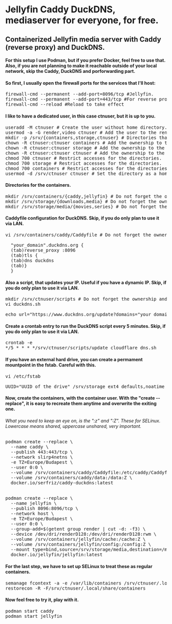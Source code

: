# Jellyfin Caddy DuckDNS, mediaserver for everyone, for free.
## Containerized Jellyfin media server with Caddy (reverse proxy) and DuckDNS.

#### For this setup I use Podman, but if you prefer Docker, feel free to use that. Also, if you are not planning to make it reachable outside of your local network, skip the Caddy, DuckDNS and porforwarding part.

#### So first, I usually open the firewall ports for the services that I'll host:
<pre>firewall-cmd --permanent --add-port=8096/tcp #Jellyfin.
firewall-cmd --permanent --add-port=443/tcp #For reverse proxy (HTTPS), you have to enable port forwarding in your router for this port. Skip, if you do only plan to use it via LAN.
firewall-cmd --reload #Reload to take effect</pre>

#### I like to have a dedicated user, in this case ctnuser, but it is up to you.
<pre>useradd -M ctnuser # Create the user without home directory.
usermod -a -G render,video ctnuser # Add the user to the render and video groups.
mkdir -p /srv/{containers,storage,ctnuser} # Directories that the services will use and home directory for the user.
chown -R ctnuser:ctnuser containers # Add the ownership to the user.
chown -R ctnuser:ctnuser storage # Add the ownership to the user.
chown -R ctnuser:ctnuser ctnuser # Add the ownership to the user.
chmod 700 ctnuser # Restrict accesses for the directories.
chmod 700 storage # Restrict accesses for the directories.
chmod 700 containers # Restrict accesses for the directories.
usermod -d /srv/ctnuser ctnuser # Set the directory as a home for the user.</pre>

#### Directories for the containers.
<pre>mkdir /srv/containers/{caddy,jellyfin} # Do not forget the ownership and access.
mkdir /srv/storage/{downloads,media} # Do not forget the ownership and access.
mkdir /srv/storage/media/{movies,series} # Do not forget the ownership and access.</pre>

#### Caddyfile configuration for DuckDNS. Skip, if you do only plan to use it via LAN.
<pre>vi /srv/containers/caddy/Caddyfile # Do not forget the ownership and access.

  "your_domain".duckdns.org {
  (tab)reverse_proxy <your_internal_IP>:8096 
  (tab)tls {
  (tab)dns duckdns <your_token_from_duckdns> 
  (tab)}
  }</pre>

#### Also a script, that updates your IP. Useful if you have a dynamic IP. Skip, if you do only plan to use it via LAN.
<pre>mkdir /srv/ctnuser/scripts # Do not forget the ownership and access.
vi duckdns.sh

echo url="https://www.duckdns.org/update?domains="your_domain"&token="your_token_from_duckdns"&ip=" | curl -k -o ~/duckdns/duck.log -K -</pre>

#### Create a crontab entry to run the DuckDNS script every 5 minutes. Skip, if you do only plan to use it via LAN.
<pre>crontab -e
*/5 * * * */srv/ctnuser/scripts/update_cloudflare_dns.sh
</pre>

#### If you have an external hard drive, you can create a permament mountpoint in the fstab. Careful with this.
<pre>vi /etc/fstab

UUID="UUID_of_the_drive" /srv/storage ext4 defaults,noatime 0 2 # A basic mount, modify if you prefer something else.</pre>

#### Now, create the containers, with the container user. With the "create --replace", it is easy to recreate them anytime and overwrite the exiting one.
###### What you need to keep an eye on, is the ":z" and ":Z". These for SELinux. Lowercase means shared, uppercase unshared, very important.
<pre>podman create --replace \
  --name caddy \
  --publish 443:443/tcp \
  --network slirp4netns \
  -e TZ=Europe/Budapest \
  --user 0:0 \
  --volume /srv/containers/caddy/Caddyfile:/etc/caddy/Caddyfile:z \
  --volume /srv/containers/caddy/data:/data:Z \
  docker.io/serfriz/caddy-duckdns:latest


podman create --replace \
  --name jellyfin \
  --publish 8096:8096/tcp \
  --network host \
  -e TZ=Europe/Budapest \
  --user 0:0 \
  --group-add=$(getent group render | cut -d: -f3) \
  --device /dev/dri/renderD128:/dev/dri/renderD128:rwm \
  --volume /srv/containers/jellyfin/cache:/cache:Z \
  --volume /srv/containers/jellyfin/config:/config:Z \
  --mount type=bind,source=/srv/storage/media,destination=/media,ro=true,relabel=shared \
  docker.io/jellyfin/jellyfin:latest</pre>

#### For the last step, we have to set up SELinux to treat these as regular containers.
<pre>semanage fcontext -a -e /var/lib/containers /srv/ctnuser/.local/share/containers
restorecon -R -F/srv/ctnuser/.local/share/containers</pre>

#### Now feel free to try it, play with it.
<pre>podman start caddy
podman start jellyfin</pre>
